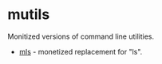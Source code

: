 # mutils
Monitized versions of command line utilities.

* [mls](bin/mls) - monetized replacement for "ls".  
